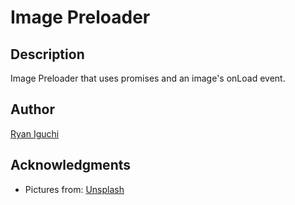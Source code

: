 # Image Preloader 
## Description  
Image Preloader that uses promises and an image's onLoad event.  
## Author  
[Ryan Iguchi](https://github.com/Ryiguchi)  
## Acknowledgments  
* Pictures from: [Unsplash](https://unsplash.com/) 
